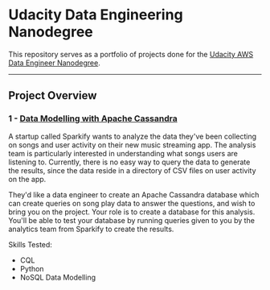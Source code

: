 # Udacity Data Engineering Nanodegree

This repository serves as a portfolio of projects done for the [Udacity AWS Data Engineer Nanodegree](https://www.udacity.com/course/data-engineer-nanodegree--nd027).

---
## Project Overview
### 1 - [Data Modelling with Apache Cassandra](projects/1%20-%20Data%20Modelling%20with%20Apache%20Cassandra/)
A startup called Sparkify wants to analyze the data they've been collecting on songs and user activity on their new music streaming app. The analysis team is particularly interested in understanding what songs users are listening to. Currently, there is no easy way to query the data to generate the results, since the data reside in a directory of CSV files on user activity on the app.

They'd like a data engineer to create an Apache Cassandra database which can create queries on song play data to answer the questions, and wish to bring you on the project. Your role is to create a database for this analysis. You'll be able to test your database by running queries given to you by the analytics team from Sparkify to create the results.

Skills Tested:
- CQL
- Python
- NoSQL Data Modelling